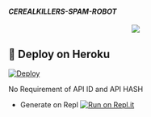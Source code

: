 #### *CEREALKILLERS-SPAM-ROBOT*


<p align="center">
  <img src="https://telegra.ph/file/47c2d4f4a5d89a0f49ee1.jpg">
</p>



## 🚀 Deploy on Heroku 
[![Deploy](https://www.herokucdn.com/deploy/button.svg)](https://heroku.com/deploy?template=https://github.com/TeAm-MenTal/CEREALKILLERS-SPAM-ROBOT)


 No Requirement of API ID and API HASH

   - Generate on Repl [![Run on Repl.it](https://repl.it/badge/github/MrRizoel/RiZoeLSpamBot)](https://replit.com/@TCeReaLkiller/CEREALKILLERS-SpAm-RoBoT)
